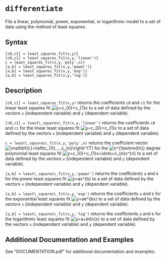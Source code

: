# `differentiate`

Fits a linear, polynomial, power, exponential, or logarithmic model to a set of data using the method of least squares.


## Syntax

`[c0,c1] = least_squares_fit(x,y)}`\
`[c0,c1] = least_squares_fit(x,y,'linear')}`\
`c = least_squares_fit(x,y,'poly',n)}`\
`[a,b] = least_squares_fit(x,y,'power')}`\
`[a,b] = least_squares_fit(x,y,'exp')}`\
`[a,b] = least_squares_fit(x,y,'log')}`


## Description

`[c0,c1] = least_squares_fit(x,y)` returns the coefficients `c0` and `c1` for the linear least squares fit <img src="https://latex.codecogs.com/svg.latex?y=c_{0}&plus;c_{1}x" title="y=c_{0}+c_{1}x" /> to a set of data defined by the vectors `x` (independent variable) and `y` (dependent variable).
            
`[c0,c1] = least\_squares\_fit(x,y,'linear')` returns the coefficients `c0` and `c1` for the linear least squares fit <img src="https://latex.codecogs.com/svg.latex?y=c_{0}&plus;c_{1}x" title="y=c_{0}+c_{1}x" /> to a set of data defined by the vectors `x` (independent variable) and `y` (dependent variable).
 
`c = least\_squares\_fit(x,y,'poly',n)` returns the coefficient vector <img src="https://latex.codecogs.com/svg.latex?\mathbf{c}=\left(c_{0},...,c_{n}\right)^{T}" title="\mathbf{c}=\left(c_{0},...,c_{n}\right)^{T}" /> for the <img src="https://latex.codecogs.com/svg.latex?n^{\textrm{th}}" title="n^{\textrm{th}}" /> degree polynomial least squares fit <img src="https://latex.codecogs.com/svg.latex?y=c_{0}&plus;c_{1}x&plus;\dots&plus;c_{n}x^{n}" title="y=c_{0}+c_{1}x+\dots+c_{n}x^{n}" /> to a set of data defined by the vectors `x` (independent variable) and `y` (dependent variable).

`[a,b] = least\_squares\_fit(x,y,'power')` returns the coefficients `a` and `b` for the power least squares fit <img src="https://latex.codecogs.com/svg.latex?y=ax^{b}" title="y=ax^{b}" /> to a set of data defined by the vectors `x` (independent variable) and `y` (dependent variable).

`[a,b] = least\_squares\_fit(x,y,'exp')` returns the coefficients `a` and `b` for the exponential least squares fit <img src="https://latex.codecogs.com/svg.latex?y=ae^{bx}" title="y=ae^{bx}" /> to a set of data  defined by the vectors `x` (independent variable) and `y` (dependent variable).

`[a,b] = least\_squares\_fit(x,y,'log')` returns the coefficients `a` and `b` for the logarithmic least squares fit <img src="https://latex.codecogs.com/svg.latex?y=a&plus;b\ln{x}" title="y=a+b\ln{x}" /> to a set of data defined by the vectors `x` (independent variable) and `y` (dependent variable).


## Additional Documentation and Examples

See "DOCUMENTATION.pdf" for additional documentation and examples.
